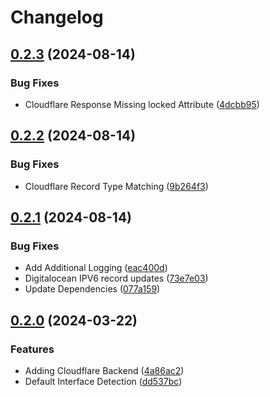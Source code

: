 # Changelog

## [0.2.3](https://github.com/graysonhead/dns-agent/compare/v0.2.2...v0.2.3) (2024-08-14)


### Bug Fixes

* Cloudflare Response Missing locked Attribute ([4dcbb95](https://github.com/graysonhead/dns-agent/commit/4dcbb95a74edb17e003b7ab226842ddb8c2ed035))

## [0.2.2](https://github.com/graysonhead/dns-agent/compare/v0.2.1...v0.2.2) (2024-08-14)


### Bug Fixes

* Cloudflare Record Type Matching ([9b264f3](https://github.com/graysonhead/dns-agent/commit/9b264f32664e381e132f707cf6380b40b98d1503))

## [0.2.1](https://github.com/graysonhead/dns-agent/compare/v0.2.0...v0.2.1) (2024-08-14)


### Bug Fixes

* Add Additional Logging ([eac400d](https://github.com/graysonhead/dns-agent/commit/eac400d271a1ab468aace1bf67963f3a27609c94))
* Digitalocean IPV6 record updates ([73e7e03](https://github.com/graysonhead/dns-agent/commit/73e7e0378de94bc140f1a23af531739a68de1aec))
* Update Dependencies ([077a159](https://github.com/graysonhead/dns-agent/commit/077a15907e482e558f2f5e4115f595ae51948d76))

## [0.2.0](https://github.com/graysonhead/dns-agent/compare/v0.1.0...v0.2.0) (2024-03-22)


### Features

* Adding Cloudflare Backend ([4a86ac2](https://github.com/graysonhead/dns-agent/commit/4a86ac26781160ef1c619762cfbfc5d8b453d96a))
* Default Interface Detection ([dd537bc](https://github.com/graysonhead/dns-agent/commit/dd537bc7ae7643a2bccf34eca7fb265352d4b671))
